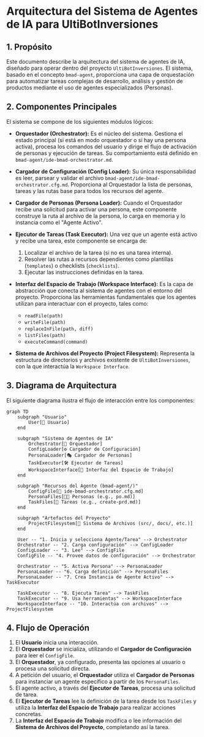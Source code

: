 # Arquitectura del Sistema de Agentes de IA para UltiBotInversiones

## 1. Propósito

Este documento describe la arquitectura del sistema de agentes de IA, diseñado para operar dentro del proyecto `UltiBotInversiones`. El sistema, basado en el concepto `bmad-agent`, proporciona una capa de orquestación para automatizar tareas complejas de desarrollo, análisis y gestión de productos mediante el uso de agentes especializados (Personas).

## 2. Componentes Principales

El sistema se compone de los siguientes módulos lógicos:

- **Orquestador (Orchestrator):** Es el núcleo del sistema. Gestiona el estado principal (si está en modo orquestador o si hay una persona activa), procesa los comandos del usuario y dirige el flujo de activación de personas y ejecución de tareas. Su comportamiento está definido en `bmad-agent/ide-bmad-orchestrator.md`.

- **Cargador de Configuración (Config Loader):** Su única responsabilidad es leer, parsear y validar el archivo `bmad-agent/ide-bmad-orchestrator.cfg.md`. Proporciona al Orquestador la lista de personas, tareas y las rutas base para todos los recursos del agente.

- **Cargador de Personas (Persona Loader):** Cuando el Orquestador recibe una solicitud para activar una persona, este componente construye la ruta al archivo de la persona, lo carga en memoria y lo instancia como el "Agente Activo".

- **Ejecutor de Tareas (Task Executor):** Una vez que un agente está activo y recibe una tarea, este componente se encarga de:
    1.  Localizar el archivo de la tarea (si no es una tarea interna).
    2.  Resolver las rutas a recursos dependientes como plantillas (`templates`) o checklists (`checklists`).
    3.  Ejecutar las instrucciones definidas en la tarea.

- **Interfaz del Espacio de Trabajo (Workspace Interface):** Es la capa de abstracción que conecta al sistema de agentes con el entorno del proyecto. Proporciona las herramientas fundamentales que los agentes utilizan para interactuar con el proyecto, tales como:
    - `readFile(path)`
    - `writeFile(path)`
    - `replaceInFile(path, diff)`
    - `listFiles(path)`
    - `executeCommand(command)`

- **Sistema de Archivos del Proyecto (Project Filesystem):** Representa la estructura de directorios y archivos existente de `UltiBotInversiones`, con la que interactúa la `Workspace Interface`.

## 3. Diagrama de Arquitectura

El siguiente diagrama ilustra el flujo de interacción entre los componentes:

```mermaid
graph TD
    subgraph "Usuario"
        User[👤 Usuario]
    end

    subgraph "Sistema de Agentes de IA"
        Orchestrator[🚀 Orquestador]
        ConfigLoader[⚙️ Cargador de Configuración]
        PersonaLoader[🎭 Cargador de Personas]
        TaskExecutor[🛠️ Ejecutor de Tareas]
        WorkspaceInterface[🔌 Interfaz del Espacio de Trabajo]
    end

    subgraph "Recursos del Agente (bmad-agent/)"
        ConfigFile[📄 ide-bmad-orchestrator.cfg.md]
        PersonaFiles[🧑‍💻 Personas (e.g., po.md)]
        TaskFiles[📝 Tareas (e.g., create-prd.md)]
    end

    subgraph "Artefactos del Proyecto"
        ProjectFilesystem[📂 Sistema de Archivos (src/, docs/, etc.)]
    end

    User -- "1. Inicia y selecciona Agente/Tarea" --> Orchestrator
    Orchestrator -- "2. Carga configuración" --> ConfigLoader
    ConfigLoader -- "3. Lee" --> ConfigFile
    ConfigFile -- "4. Provee datos de configuración" --> Orchestrator

    Orchestrator -- "5. Activa Persona" --> PersonaLoader
    PersonaLoader -- "6. Carga definición" --> PersonaFiles
    PersonaLoader -- "7. Crea Instancia de Agente Activo" --> TaskExecutor

    TaskExecutor -- "8. Ejecuta Tarea" --> TaskFiles
    TaskExecutor -- "9. Usa herramientas" --> WorkspaceInterface
    WorkspaceInterface -- "10. Interactúa con archivos" --> ProjectFilesystem

```

## 4. Flujo de Operación

1.  El **Usuario** inicia una interacción.
2.  El **Orquestador** se inicializa, utilizando el **Cargador de Configuración** para leer el `ConfigFile`.
3.  El **Orquestador**, ya configurado, presenta las opciones al usuario o procesa una solicitud directa.
4.  A petición del usuario, el **Orquestador** utiliza el **Cargador de Personas** para instanciar un agente específico a partir de los `PersonaFiles`.
5.  El agente activo, a través del **Ejecutor de Tareas**, procesa una solicitud de tarea.
6.  El **Ejecutor de Tareas** lee la definición de la tarea desde los `TaskFiles` y utiliza la **Interfaz del Espacio de Trabajo** para realizar acciones concretas.
7.  La **Interfaz del Espacio de Trabajo** modifica o lee información del **Sistema de Archivos del Proyecto**, completando así la tarea.
